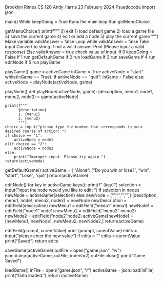 Brooklyn Rimes 
CS 120 
Andy Harris
23 February 2024
Psuedocode
Import json

main()
While keepGoing = True
Runs the main loop
Run getMenuChoice

getMenuChoice()
	print(f”””
      0) exit
      1) load default game
      2) load a game file
      3) save the current game
      4) edit or add a node
      5) play the current game
“””)
Make variable validAnswer = false
Loop while validAnswer = false
Take input
Convert to string
If not a valid answer 
Print (Please input a valid response)
Else validAnswer = true
 check value of input.
			If 0 keepGoing = False
			If 1 run getDefaultGame
			If 2 run loadGame
			If 3 run saveGame
			If 4 run editNode
	If 5 run playGame


playGame()
game = activeGame
    inGame = True
    activeNode = "start"
    while(inGame == True):
        if activeNode == "quit":
            inGame = False
        else:
            activeNode = playNode(activeNode, game)

playNode()
def playNode(activeNode, game):
    (description, menu1, node1, menu2, node2) = game[activeNode]

    print(f"""
          {description}
          1. {menu1}
          2. {menu2}
          """)
    choice = input("please type the number that corresponds to your desired course of action: ")
    if choice == "1":
        activeNode = node1
    elif choice == "2":
        activeNode = node2
    else:
        print("Improper input. Please try again.")
    return(activeNode)

getDefaultGame()
		activeGame = {
			“Alone”: [“Do you win or lose?”, “win”, “start”, “Lose”, “quit”]
return(activeGame)

editNode()
for key in  activeGame.keys():
        print(f"  {key}")
selection = input(“input the node would you like to edit: ”)
If selection in nodes
	newNode = activeGame[selection}
else
newNode = [“”,””,””,””,]
(description, menu1, node1, menu2, node2) = newNode
newDescription = editField(description)
		newMenu1 = editField(“menu1” menu1)
		newNode1 = editField(“node1” node1)
		newMenu2 = editField(“menu2” menu2)
		newNode2 = editField(“node2”node2)
		activeGame[newNode] = [newMenu1, newNode1, newMenu2, newNode2,]
return(activeGame)

editField(prompt, curentValue)
print (prompt, curentValue)
edits = input(“please enter the new value”)
if edits = “”
	edits = curentValue
print(“Saved”)
return edits


saveGame(activeGame)
outFile = open("game.json", "w")
    json.dump(activeGame, outFile, indent=2)
    outFile.close()
print(“Game Saved”)


loadGame()
inFile = open("game.json", "r")
activeGame = json.load(inFile)
print(“Data loaded.”)
return (activeGame)
